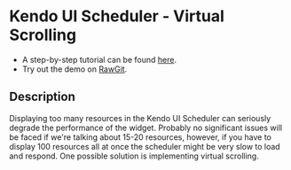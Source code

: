 # Kendo UI Scheduler - Virtual Scrolling

* A step-by-step tutorial can be found [here](https://www.newventuresoftware.com/blog/kendo-ui-scheduler---virtual-scrolling).
* Try out the demo on [RawGit](https://cdn.rawgit.com/newventuresoftware/kendo-ui-scheduler-virtual-scrolling/fc4e0f1f/src/index.html).

## Description
Displaying too many resources in the Kendo UI Scheduler can seriously degrade the performance of the widget. Probably no significant issues will be faced if we're talking about 15-20 resources, however, if you have to display 100 resources all at once the scheduler might be very slow to load and respond. One possible solution is implementing virtual scrolling.

